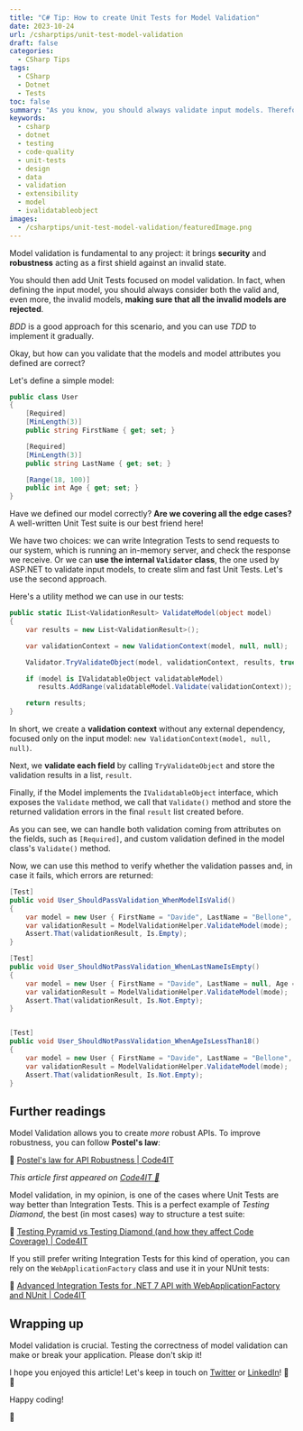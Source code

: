```yaml
---
title: "C# Tip: How to create Unit Tests for Model Validation"
date: 2023-10-24
url: /csharptips/unit-test-model-validation
draft: false
categories:
  - CSharp Tips
tags:
  - CSharp
  - Dotnet
  - Tests
toc: false
summary: "As you know, you should always validate input models. Therefore, you should create Unit Tests to test the data validation. Let's learn!"
keywords:
  - csharp
  - dotnet
  - testing
  - code-quality
  - unit-tests
  - design
  - data
  - validation
  - extensibility
  - model
  - ivalidatableobject
images:
  - /csharptips/unit-test-model-validation/featuredImage.png
---
```


Model validation is fundamental to any project: it brings **security** and **robustness** acting as a first shield against an invalid state.

You should then add Unit Tests focused on model validation. In fact, when defining the input model, you should always consider both the valid and, even more, the invalid models, **making sure that all the invalid models are rejected**.

_BDD_ is a good approach for this scenario, and you can use _TDD_ to implement it gradually.

Okay, but how can you validate that the models and model attributes you defined are correct?

Let's define a simple model:

```cs
public class User
{
    [Required]
    [MinLength(3)]
    public string FirstName { get; set; }

    [Required]
    [MinLength(3)]
    public string LastName { get; set; }

    [Range(18, 100)]
    public int Age { get; set; }
}
```

Have we defined our model correctly? **Are we covering all the edge cases?** A well-written Unit Test suite is our best friend here!

We have two choices: we can write Integration Tests to send requests to our system, which is running an in-memory server, and check the response we receive. Or we can **use the internal `Validator` class**, the one used by ASP.NET to validate input models, to create slim and fast Unit Tests. Let's use the second approach.

Here's a utility method we can use in our tests:

```cs
public static IList<ValidationResult> ValidateModel(object model)
{
    var results = new List<ValidationResult>();

    var validationContext = new ValidationContext(model, null, null);

    Validator.TryValidateObject(model, validationContext, results, true);

    if (model is IValidatableObject validatableModel)
       results.AddRange(validatableModel.Validate(validationContext));

    return results;
}
```

In short, we create a **validation context** without any external dependency, focused only on the input model: `new ValidationContext(model, null, null)`.

Next, we **validate each field** by calling `TryValidateObject` and store the validation results in a list, `result`.

Finally, if the Model implements the `IValidatableObject` interface, which exposes the `Validate` method, we call that `Validate()` method and store the returned validation errors in the final `result` list created before.

As you can see, we can handle both validation coming from attributes on the fields, such as `[Required]`, and custom validation defined in the model class's `Validate()` method.

Now, we can use this method to verify whether the validation passes and, in case it fails, which errors are returned:

```cs
[Test]
public void User_ShouldPassValidation_WhenModelIsValid()
{
    var model = new User { FirstName = "Davide", LastName = "Bellone", Age = 32 };
    var validationResult = ModelValidationHelper.ValidateModel(mode);
    Assert.That(validationResult, Is.Empty);
}

[Test]
public void User_ShouldNotPassValidation_WhenLastNameIsEmpty()
{
    var model = new User { FirstName = "Davide", LastName = null, Age = 32 };
    var validationResult = ModelValidationHelper.ValidateModel(mode);
    Assert.That(validationResult, Is.Not.Empty);
}


[Test]
public void User_ShouldNotPassValidation_WhenAgeIsLessThan18()
{
    var model = new User { FirstName = "Davide", LastName = "Bellone", Age = 10 };
    var validationResult = ModelValidationHelper.ValidateModel(mode);
    Assert.That(validationResult, Is.Not.Empty);
}
```

## Further readings

Model Validation allows you to create _more_ robust APIs. To improve robustness, you can follow **Postel's law**:

🔗 [Postel's law for API Robustness | Code4IT](https://www.code4it.dev/architecture-notes/postel-law-for-api-robustness/)

_This article first appeared on [Code4IT 🐧](https://www.code4it.dev/)_

Model validation, in my opinion, is one of the cases where Unit Tests are way better than Integration Tests. This is a perfect example of _Testing Diamond_, the best (in most cases) way to structure a test suite:

🔗 [Testing Pyramid vs Testing Diamond (and how they affect Code Coverage) | Code4IT](https://www.code4it.dev/architecture-notes/testing-pyramid-vs-testing-diamond/)

If you still prefer writing Integration Tests for this kind of operation, you can rely on the `WebApplicationFactory` class and use it in your NUnit tests:

🔗 [Advanced Integration Tests for .NET 7 API with WebApplicationFactory and NUnit | Code4IT](https://www.code4it.dev/blog/advanced-integration-tests-webapplicationfactory/)

## Wrapping up

Model validation is crucial. Testing the correctness of model validation can make or break your application. Please don't skip it!

I hope you enjoyed this article! Let's keep in touch on [Twitter](https://twitter.com/BelloneDavide) or [LinkedIn](https://www.linkedin.com/in/BelloneDavide/)! 🤜🤛

Happy coding!

🐧
